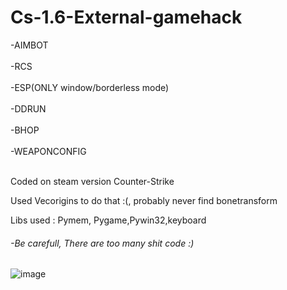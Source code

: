 # Cs-1.6-External-gamehack
-AIMBOT<br><br>
-RCS <br><br>
-ESP(ONLY window/borderless mode) <br><br>
-DDRUN<br><br>
-BHOP<br><br>
-WEAPONCONFIG<br><br>


Coded on steam version Counter-Strike

Used Vecorigins to do that :(, probably never find bonetransform 

Libs used : Pymem, Pygame,Pywin32,keyboard

###### -Be carefull, There are too many shit code :)
![image](https://user-images.githubusercontent.com/122759684/212586680-bafab421-da90-4cb0-8179-27188b489fe1.png)


